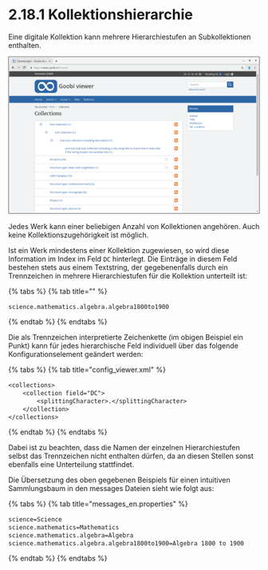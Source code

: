 # 2.18.1 Kollektionshierarchie

Eine digitale Kollektion kann mehrere Hierarchiestufen an Subkollektionen enthalten.

![Sammlungen](../../.gitbook/assets/2.18.1.png)

Jedes Werk kann einer beliebigen Anzahl von Kollektionen angehören. Auch keine Kollektionszugehörigkeit ist möglich. 

Ist ein Werk mindestens einer Kollektion zugewiesen, so wird diese Information im Index im Feld `DC` hinterlegt. Die Einträge in diesem Feld bestehen stets aus einem Textstring, der gegebenenfalls durch ein Trennzeichen in mehrere Hierarchiestufen für die Kollektion unterteilt ist:

{% tabs %}
{% tab title="" %}
```text
science.mathematics.algebra.algebra1800to1900
```
{% endtab %}
{% endtabs %}

Die als Trennzeichen interpretierte Zeichenkette \(im obigen Beispiel ein Punkt\) kann für jedes hierarchische Feld individuell über das folgende Konfigurationselement geändert werden:

{% tabs %}
{% tab title="config\_viewer.xml" %}
```markup
<collections>
    <collection field="DC">
        <splittingCharacter>.</splittingCharacter>
    </collection>
</collections>
```
{% endtab %}
{% endtabs %}

Dabei ist zu beachten, dass die Namen der einzelnen Hierarchiestufen selbst das Trennzeichen nicht enthalten dürfen, da an diesen Stellen sonst ebenfalls eine Unterteilung stattfindet.

Die Übersetzung des oben gegebenen Beispiels für einen intuitiven Sammlungsbaum in den messages Dateien sieht wie folgt aus:

{% tabs %}
{% tab title="messages\_en.properties" %}
```text
science=Science
science.mathematics=Mathematics
science.mathematics.algebra=Algebra
science.mathematics.algebra.algebra1800to1900=Algebra 1800 to 1900
```
{% endtab %}
{% endtabs %}

